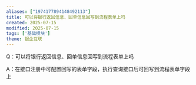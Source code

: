 ```yaml
---
aliases: ["1974177894148492113"]
title: 可以将银行返回信息、回单信息回写到流程表单上吗
created: 2025-07-15
modified: 2025-07-15
tags: ['基础模块']
theme: 银企互联
---
```


Q：可以将银行返回信息、回单信息回写到流程表单上吗

A：在接口注册中可配置回写的表单字段，执行查询接口后可回写到流程表单字段上